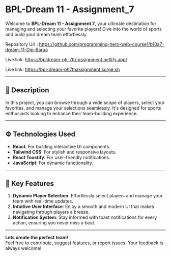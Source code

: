 #  BPL-Dream 11 - Assignment_7

Welcome to **BPL-Dream 11 - Assignment 7**, your ultimate destination for managing and selecting your favorite players! Dive into the world of sports and build your dream team effortlessly.


Repository Url : https://github.com/programming-hero-web-course1/b10a7-dream-11-Dip-Barua

Live link: https://bpldream-ph-7th-assignment.netlify.app/

Live link: https://bpl-dream-ph7thassignment.surge.sh

---

## 🌟 Description
In this project, you can browse through a wide scope of players, select your favorites, and manage your selections seamlessly. It's designed for sports enthusiasts looking to enhance their team-building experience.

---

## ⚙️ Technologies Used
- **React**: For building interactive UI components.
- **Tailwind CSS**: For stylish and responsive layouts.
- **React Toastify**: For user-friendly notifications.
- **JavaScript**: For dynamic functionality.

---

## 🚀 Key Features
1. **Dynamic Player Selection**: Effortlessly select players and manage your team with real-time updates.
2. **Intuitive User Interface**: Enjoy a smooth and modern UI that makes navigating through players a breeze.
3. **Notification System**: Stay informed with toast notifications for every action, ensuring you never miss a beat.

---

**Lets create the perfect team!**  
Feel free to contribute, suggest features, or report issues. Your feedback is always welcome!

